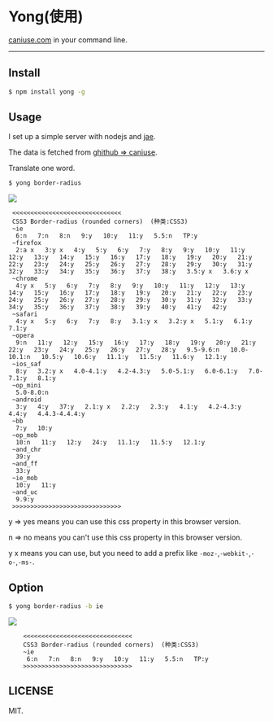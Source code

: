# Yong(使用)


[caniuse.com](caniuse.com) in your command line.


---

## Install

```bash
$ npm install yong -g
```

## Usage

I set up a simple server with nodejs and [jae](http://jae.jd.com/).

The data is fetched from [ghithub => caniuse](https://github.com/Fyrd/caniuse).

Translate one word.

```bash
$ yong border-radius
```

![](http://www.slylerzhang.com/assets/images/yong.jpg)

```
 <<<<<<<<<<<<<<<<<<<<<<<<<<<<<<
 CSS3 Border-radius (rounded corners)  (种类:CSS3)
 ~ie
  6:n   7:n   8:n   9:y   10:y   11:y   5.5:n   TP:y
 ~firefox
  2:a x   3:y x   4:y   5:y   6:y   7:y   8:y   9:y   10:y   11:y   12:y   13:y   14:y   15:y   16:y   17:y   18:y   19:y   20:y   21:y   22:y   23:y   24:y   25:y   26:y   27:y   28:y   29:y   30:y   31:y   32:y   33:y   34:y   35:y   36:y   37:y   38:y   3.5:y x   3.6:y x
 ~chrome
  4:y x   5:y   6:y   7:y   8:y   9:y   10:y   11:y   12:y   13:y   14:y   15:y   16:y   17:y   18:y   19:y   20:y   21:y   22:y   23:y   24:y   25:y   26:y   27:y   28:y   29:y   30:y   31:y   32:y   33:y   34:y   35:y   36:y   37:y   38:y   39:y   40:y   41:y   42:y
 ~safari
  4:y x   5:y   6:y   7:y   8:y   3.1:y x   3.2:y x   5.1:y   6.1:y   7.1:y
 ~opera
  9:n   11:y   12:y   15:y   16:y   17:y   18:y   19:y   20:y   21:y   22:y   23:y   24:y   25:y   26:y   27:y   28:y   9.5-9.6:n   10.0-10.1:n   10.5:y   10.6:y   11.1:y   11.5:y   11.6:y   12.1:y
 ~ios_saf
  8:y   3.2:y x   4.0-4.1:y   4.2-4.3:y   5.0-5.1:y   6.0-6.1:y   7.0-7.1:y   8.1:y
 ~op_mini
  5.0-8.0:n
 ~android
  3:y   4:y   37:y   2.1:y x   2.2:y   2.3:y   4.1:y   4.2-4.3:y   4.4:y   4.4.3-4.4.4:y
 ~bb
  7:y   10:y
 ~op_mob
  10:n   11:y   12:y   24:y   11.1:y   11.5:y   12.1:y
 ~and_chr
  39:y
 ~and_ff
  33:y
 ~ie_mob
  10:y   11:y
 ~and_uc
  9.9:y
 >>>>>>>>>>>>>>>>>>>>>>>>>>>>>>
```

y => yes  means you can use this css property in this browser version.

n => no  means you can't use this css property in this browser version.

y x  means you can use, but you need to add a prefix like `-moz-`,`-webkit-`,`-o-`,`-ms-`.

## Option

```bash
$ yong border-radius -b ie
```

![](http://www.slylerzhang.com/assets/images/yong-b.jpg)

```
    <<<<<<<<<<<<<<<<<<<<<<<<<<<<<<
    CSS3 Border-radius (rounded corners)  (种类:CSS3)
    ~ie
     6:n   7:n   8:n   9:y   10:y   11:y   5.5:n   TP:y
    >>>>>>>>>>>>>>>>>>>>>>>>>>>>>>
```

## LICENSE

MIT.